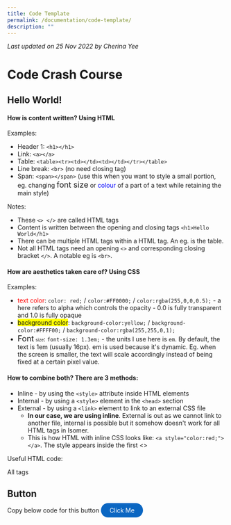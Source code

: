 ```yaml
---
title: Code Template
permalink: /documentation/code-template/
description: ""
---
```

*Last updated on 25 Nov 2022 by Cherina Yee*
# Code Crash Course
## Hello World!

#### How is content written? Using **HTML**
Examples:
  * Header 1: ```<h1></h1>```
  * Link: ```<a></a>```
  * Table: ```<table><tr><td></td><td></td></tr></table>```
  * Line break: ```<br>``` (no need closing tag)
  * Span: ```<span></span>``` (use this when you want to style a small portion,  eg. changing <span style="font-size:1.3em">font size</span> or <span style="color:blue;">colour</span> of a part of a text while retaining the main style)
  
Notes:
* These ```<> </>``` are called HTML tags
* Content is written between the opening and closing tags ```<h1>Hello World</h1>```
* There can be multiple HTML tags within a HTML tag. An eg. is the table. 
* Not all HTML tags need an opening ```<>``` and corresponding closing bracket ```</>```.  A notable eg is ```<br>```. 


#### How are aesthetics taken care of? Using **CSS**

Examples:
  * <span style="color:red;">text color</span>: ```color: red;``` / ```color:#FF0000;``` / ```color:rgba(255,0,0,0.5);``` - a here refers to alpha which controls the opacity - 0.0 is fully transparent and 1.0 is fully opaque
  * <span style="background-color:#FFFF00;">background color</span>: ```background-color:yellow;```  / ```background-color:#FFFF00;``` / ```background-color:rgba(255,255,0,1);``` 
  * <span style="font-size:1.3em">Font</span> <span style="font-size:0.7em">size</span>: ```font-size: 1.3em;``` - the units I use here is ```em```. By default, the text is 1em (usually 16px). em is used because it's dynamic. Eg. when the screen is smaller, the text will scale accordingly instead of being fixed at a certain pixel value.

#### How to combine both? There are 3 methods: 
* Inline - by using the ```<style>``` attribute inside HTML elements
* Internal - by using a ```<style>``` element in the ```<head>``` section
* External - by using a ```<link>``` element to link to an external CSS file
	* **In our case, we are using inline**. External is out as we cannot link to another file, internal is possible but it somehow doesn't work for all HTML tags in Isomer.
	* This is how HTML with inline CSS looks like: ```<a style="color:red;"></a>```. The style appears inside the first <>

Useful HTML code:

All tags 


## Button
Copy below code for this button <a style="background-color: #0A66C2; color: white; text-decoration: none; border-radius: 100px; padding-left: 20px; padding-right: 20px; padding-top:8px; padding-bottom:8px" target="_blank" href="https://www.google.com">Click Me</a>